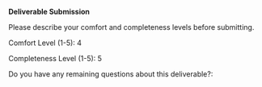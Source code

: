 **Deliverable Submission**

Please describe your comfort and completeness levels before submitting.

Comfort Level (1-5): 4

Completeness Level (1-5): 5

Do you have any remaining questions about this deliverable?:
